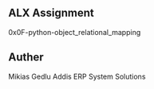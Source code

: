 ## ALX Assignment
0x0F-python-object_relational_mapping

## Auther
Mikias Gedlu
Addis ERP System Solutions